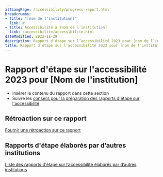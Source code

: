 ```yaml
---
altLangPage: /accessibility/progress-report.html
breadcrumbs:
- title: "[nom de l’institution]"
  link: #
- title: Accessibilité à [nom de l’institution]
  link: /accessibilite/accessibilite.html  
dateModified: 2022-11-29
description: Rapport d'étape sur l’accessibilité 2023 pour [nom de l’institution]
title: Rapport d'étape sur l’accessibilité 2023 pour [nom de l’institution]
---
```

<h1 property="name" id="wb-cont" dir="ltr">Rapport d'étape sur l'accessibilité 2023 pour [Nom de l'institution]</h1>
<ul>
  <li>Insérer le contenu du rapport dans cette section</li>
  <li>Suivre les <a href="https://www.canada.ca/fr/emploi-developpement-social/programmes/directives-reglements-canadien-accessibilite/rapports-etape/preparez.html">conseils pour la préparation des rapports d'étape sur l'accessibilité</a></li>
</ul>
<h2>Rétroaction sur ce rapport</h2>
<p><a href="formulaire-retroaction.html">Fournir une rétroaction sur ce rapport</a></p>
<h2>Rapports d'étape élaborés par d’autres institutions</h2>
<p><a href="https://open.canada.ca/fr">Liste des rapports d'étape sur l’accessibilité élaborés par d’autres institutions</a></p>

